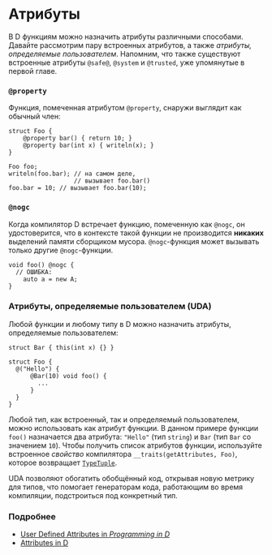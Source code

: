 # Атрибуты

В D функциям можно назначить атрибуты различными способами.
Давайте рассмотрим пару встроенных атрибутов,
а также *атрибуты, определяемые пользователем*.
Напомним, что также существуют встроенные атрибуты
`@safe@`, `@system` и `@trusted`, уже упомянутые
в первой главе.

### `@property`

Функция, помеченная атрибутом `@property`,
снаружи выглядит как обычный член:

    struct Foo {
        @property bar() { return 10; }
        @property bar(int x) { writeln(x); }
    }
    
    Foo foo;
    writeln(foo.bar); // на самом деле,
                      // вызывает foo.bar()
    foo.bar = 10; // вызывает foo.bar(10);

### `@nogc`

Когда компилятор D встречает функцию, помеченную как `@nogc`,
он удостоверится, что в контексте такой функции не производится
**никаких** выделений памяти сборщиком мусора.
`@nogc`-функция может вызывать только другие `@nogc`-функции.


    void foo() @nogc {
      // ОШИБКА:
        auto a = new A;
    }

### Атрибуты, определяемые пользователем (UDA)

Любой функции и любому типу в D можно назначить атрибуты,
определяемые пользователем:

    struct Bar { this(int x) {} }
    
    struct Foo {
      @("Hello") {
          @Bar(10) void foo() {
            ...
          }
      }
    }

Любой тип, как встроенный, так и определяемый пользователем,
можно использовать как атрибут функции.
В данном примере функции `foo()` назначается два
атрибута: `"Hello"` (тип `string`) и `Bar`
(тип `Bar` со значением `10`). Чтобы получить
список атрибутов функции, используйте встроенное
*свойство* компилятора `__traits(getAttributes, Foo)`,
которое возвращает [`TypeTuple`](https://dlang.org/phobos/std_typetuple.html).

UDA позволяют обогатить обобщённый код, открывая
новую метрику для типов, что помогает генераторам кода,
работающим во время компиляции, подстроиться под
конкретный тип.

### Подробнее

- [User Defined Attributes in _Programming in D_](http://ddili.org/ders/d.en/uda.html)
- [Attributes in D](https://dlang.org/spec/attribute.html)

